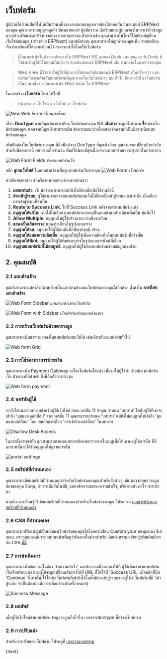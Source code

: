 <!-- add-breadcrumbs -->
# เว็บฟอร์ม

ผู้มีส่วนได้ส่วนเสียที่ไม่ได้เป็นส่วนหนึ่งขององค์กรของคุณอาจต้องโต้ตอบกับ
อินสแตนซ์ ERPNext ของคุณ คุณสามารถอนุญาตลูกค้า ซัพพลายเออร์ ผู้สมัครงาน
นักเรียนและผู้ปกครองในการเข้าถึงข้อมูลบางอย่างหรือแม้แต่สร้างบางอย่าง
การทำธุรกรรม ตัวอย่างเช่น คุณสามารถให้ใครก็ได้สร้างบัญชีบนเว็บไซต์ของคุณ
(สร้างด้วย ERPNext) และสมัครงาน คุณสามารถให้ลูกค้าของคุณเห็น
รายละเอียดเรื่องร้องเรียนที่ได้ลงทะเบียนไว้ สามารถทำได้โดยใช้เว็บฟอร์ม

> มีอินเทอร์เฟซในตัวสองประเภทใน ERPNext NS
> *มุมมอง Desk* และ *มุมมองเว็บ* Desk มีไว้สำหรับผู้ใช้ที่โต้ตอบเป็นประจำ
> ด้วยอินสแตนซ์ ERPNext เช่น พนักงานในองค์กรของคุณ

> Web View มีไว้สำหรับผู้ใช้ที่ต้องการโต้ตอบกับอินสแตนซ์ ERPNext เป็นครั้งคราว
> แบบฟอร์มเว็บจะคล้ายกับแบบฟอร์มที่คุณกรอกในเว็บไซต์ต่างๆ บน ทั่วไป
> อินเทอร์เน็ต เว็บฟอร์มเป็นส่วนหนึ่งของอินเทอร์เฟซ *Web View* ใน ERPNext

ในการสร้าง **เว็บฟอร์ม** ใหม่ ให้ไปที่:

> หน้าแรก > เว็บไซต์ > เว็บไซต์ > เว็บฟอร์ม

![New Web Form](/docs/assets/img/website/new-web-form-1.png)
*เว็บฟอร์มใหม่*

เลือก **DocType** ตามที่คุณต้องการสร้างเว็บฟอร์มของคุณ NS
**เส้นทาง** จะถูกตั้งค่าตาม **ชื่อ** ของเว็บฟอร์มของคุณ นอกจากนี้คุณยังสามารถเพิ่ม
ข้อความแนะนำเพื่อแสดงข้อความที่เป็นมิตรเหนือแบบฟอร์มของคุณ

เพิ่มฟิลด์ลงในเว็บฟอร์มของคุณ นี่คือฟิลด์จาก DocType ที่คุณมี
เลือก คุณสามารถเปลี่ยนป้ายกำกับสำหรับฟิลด์เหล่านี้ พยายามเก็บจำนวน
ฟิลด์ให้น้อยที่สุดเนื่องจากแบบฟอร์มยาวจะยุ่งยากในการกรอก

![Web Form Fields](/docs/assets/img/website/new-web-form-2.png)
*ช่องแบบฟอร์มเว็บ*

คลิก **ดูบนเว็บไซต์** ในแถบด้านข้างเพื่อดูแบบฟอร์มเว็บของคุณ
![Web Form](/docs/assets/img/website/web-form.png)
*เว็บฟอร์ม*

คำอธิบายของช่องทำเครื่องหมายแต่ละช่องทางด้านขวา

1. **เผยแพร่แล้ว**: เว็บฟอร์มจะสามารถเข้าถึงได้ก็ต่อเมื่อเปิดใช้งานสิ่งนี้
1. **ต้องเข้าสู่ระบบ**: ผู้ใช้สามารถกรอกแบบฟอร์มบนเว็บได้ก็ต่อเมื่อเข้าสู่ระบบแล้วเท่านั้น
    เมื่อเลือกการเข้าสู่ระบบที่จำเป็น
1. **Route to Success Link**: ไปที่ Success Link หลังจากส่งแบบฟอร์มแล้ว
1. **อนุญาตให้แก้ไข**: หากไม่ได้เลือก แบบฟอร์มจะกลายเป็นแบบอ่านอย่างเดียวเมื่อเป็น
   บันทึกไว้
1. **Allow Multiple**: อนุญาตให้ผู้ใช้สร้างมากกว่าหนึ่งระเบียน
1. **แสดงเป็นเส้นตาราง**: แสดงระเบียนในรูปแบบตาราง
1. **อนุญาตให้ลบ**: อนุญาตให้ผู้ใช้ลบบันทึกที่เขา/เธอมี
   สร้าง.
1. **อนุญาตให้แสดงความคิดเห็น**: อนุญาตให้ผู้ใช้เพิ่มความคิดเห็นในแบบฟอร์มที่สร้างขึ้น
1. **อนุญาตให้พิมพ์**: อนุญาตให้ผู้ใช้พิมพ์เอกสารในรูปแบบการพิมพ์ที่เลือก
1. **อนุญาตแบบฟอร์มที่ไม่สมบูรณ์**: อนุญาตให้ผู้ใช้ส่งแบบฟอร์มพร้อมข้อมูลบางส่วน

## 2. คุณสมบัติ
### 2.1 แถบด้านข้าง

คุณยังสามารถแสดงลิงก์ตามบริบทในแถบด้านข้างบนเว็บฟอร์มของคุณได้อีกด้วย ตั้งค่าใน
**การตั้งค่าแถบด้านข้าง**

![Web Form Sidebar](/docs/assets/img/website/web-form-sidebar.png)
*แถบด้านข้างของเว็บฟอร์ม*

![Web Form with Sidebar](/docs/assets/img/website/web-form-with-sidebar.png)
*เว็บฟอร์มพร้อมแถบด้านข้าง*

### 2.2 การสร้างเว็บฟอร์มด้วยตารางลูก

คุณสามารถเพิ่มตารางย่อยลงในแบบฟอร์มบนเว็บได้ เช่นเดียวกับแบบฟอร์มทั่วไป

<img class="screenshot" alt="Web form Grid"
src="{{docs_base_url}}/assets/img/website/grid-in-webform.png">


### 2.3 การใช้ช่องทางการชำระเงิน

คุณสามารถเพิ่ม Payment Gateway ลงในเว็บฟอร์มได้แล้ว เพื่อขอให้ผู้ใช้ทำ
จ่ายกับแบบฟอร์มเว็บ ตัวอย่างที่ดีสำหรับสิ่งนี้คือตั๋วการประชุม

<img class="screenshot" alt="Web form payment"
src="{{docs_base_url}}/assets/img/website/payment-in-webform.png">

### 2.4 พอร์ทัลผู้ใช้

เรายังได้แนะนำบทบาทสำหรับผู้ใช้เว็บไซต์ ก่อนเวอร์ชัน 11 ถ้าคุณ
กำหนด 'บทบาท' ให้กับผู้ใช้ที่เขาจะเข้าถึง 'มุมมองเดสก์ท็อป' จากเวอร์ชั่น
11 คุณสามารถกำหนด 'บทบาท' แต่ยังไม่อนุญาตให้เข้าถึง 'มุมมองเดสก์ท็อป' โดย
ยกเลิกการเลือก 'การเข้าถึงเดสก์ท็อป' ในบทบาท

<img class="screenshot" alt="Disallow Desk Access"
src="{{docs_base_url}}/assets/img/website/disallow_desk_access.png">

ในการตั้งค่าพอร์ทัล คุณสามารถกำหนดบทบาทกับแต่ละรายการในเมนูเพื่อให้เฉพาะผู้ใช้เท่านั้น
ที่มีบทบาทนั้นจะได้รับอนุญาตให้ดูรายการนั้น

<img class="screenshot" alt="portal settings"
src="{{docs_base_url}}/assets/img/website/portal-settings.png">

### 2.5 สคริปต์ที่กำหนดเอง

คุณสามารถเขียนสคริปต์ที่กำหนดเองสำหรับเว็บฟอร์มของคุณสำหรับสิ่งต่างๆ เช่น ตรวจสอบความถูกต้องของคุณ
อินพุต, ค่าการเติมอัตโนมัติ, แสดงข้อความแสดงความสำเร็จ, หรือตามอำเภอใจ
การกระทำ.

หากต้องการเรียนรู้วิธีเขียนสคริปต์ที่กำหนดเองสำหรับเว็บฟอร์มของคุณ โปรดอ่าน
[เอกสารประกอบสคริปต์ที่กำหนดเอง](https://frappe.io/docs/user/th/web-forms#custom-script)

### 2.6 CSS ที่กำหนดเอง

คุณสามารถปรับแต่งรูปลักษณ์ของเว็บฟอร์มของคุณได้โดยการเขียน Custom your ของคุณเอง
ซีเอสเอส. ตรวจสอบองค์ประกอบบนหน้าเพื่อดูว่ามีคลาสใดบ้างสำหรับ
จัดแต่งทรงผม เรียนรู้เพิ่มเติมเกี่ยวกับ CSS [ที่นี่](https://developer.mozilla.org/en-US/docs/Learn/Getting_started_with_the_web/CSS_basics)

### 2.7 การดำเนินการ

คุณสามารถเพิ่มข้อความในช่อง 'ข้อความสำเร็จ' และข้อความนี้จะแสดงไปที่
ผู้ใช้เมื่อเขาส่งแบบฟอร์มเว็บเรียบร้อยแล้ว และผู้ใช้จะถูกเปลี่ยนเส้นทางไปที่
URL ที่ให้ไว้ที่ 'Success URL' เมื่อคลิกที่ปุ่ม 'Continue' นี้เท่านั้น
ใช้ได้กับเว็บฟอร์มที่เข้าถึงได้โดยไม่ต้องเข้าสู่ระบบของผู้ใช้ (เว็บฟอร์มที่มี 'เข้าสู่ระบบ
จำเป็นต้องยกเลิกการเลือกช่องทำเครื่องหมาย)

<img class="screenshot" alt="Success Message"
src="{{docs_base_url}}/assets/img/website/success_message.png">


### 2.8 ผลลัพธ์

เมื่อผู้ใช้เว็บไซต์ส่งแบบฟอร์ม ข้อมูลจะถูกเก็บไว้ใน
เอกสาร/doctype ที่สร้างเว็บฟอร์ม

### 2.9 การปรับแต่ง

สำหรับการปรับแต่งเว็บฟอร์ม โปรดดูที่ [เอกสารแบบฟอร์ม](https://frappe.io/docs/user/th/guides/portal-development/web-forms)


{next}
